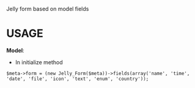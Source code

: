 Jelly form based on model fields

USAGE
========

**Model**:

* In initialize method


```$meta->form = (new Jelly_Form($meta))->fields(array('name', 'time', 'date', 'file', 'icon', 'text', 'enum', 'country'));```
